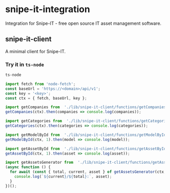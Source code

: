 # snipe-it-integration

Integration for Snipe-IT - free open source IT asset management software.

## snipe-it-client

A minimal client for Snipe-IT.

### Try it in `ts-node`

```bash
ts-node
```

```js
import fetch from 'node-fetch';
const baseUrl = 'https://<domain>/api/v1';
const key = '<key>';
const ctx = { fetch, baseUrl, key };
```

```js
import getCompanies from  './lib/snipe-it-client/functions/getCompanies';
getCompanies(ctx).then(companies => console.log(companies));
```

```js
import getCategories from  './lib/snipe-it-client/functions/getCategories';
getCategories(ctx).then(categories => console.log(categories));
```

```js
import getModelById from  './lib/snipe-it-client/functions/getModelById';
getModelById(ctx, 1).then(model => console.log(model));
```

```js
import getAssetById from  './lib/snipe-it-client/functions/getAssetById';
getAssetById(ctx, 1).then(asset => console.log(asset));
```

```js
import getAssetsGenerator from  './lib/snipe-it-client/functions/getAssetsGenerator';
(async function () {
  for await (const { total, current, asset } of getAssetsGenerator(ctx, 1)) {
    console.log(`${current}/${total}:`, asset);
  }
})();
```
